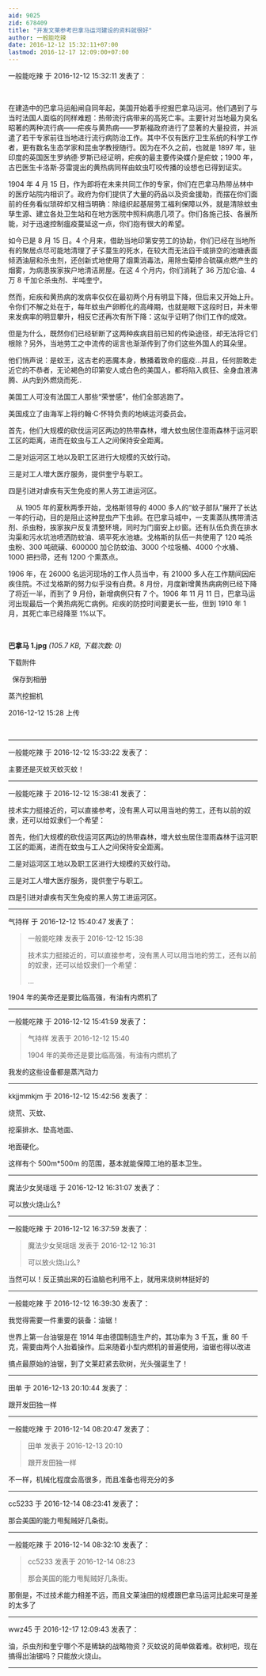 ```yaml
---
aid: 9025
zid: 678409
title: "开发文莱参考巴拿马运河建设的资料就很好"
author: 一般能吃辣
date: 2016-12-12 15:32:11+07:00
lastmod: 2016-12-17 12:09:00+07:00
---
```


一般能吃辣 于 2016-12-12 15:32:11 发表了：

&nbsp; &nbsp;

在建造中的巴拿马运船闸自同年起，美国开始着手挖掘巴拿马运河。他们遇到了与当时法国人面临的同样难题：热带流行病带来的高死亡率。主要针对当地最为臭名昭著的两种流行病——疟疾与黄热病——罗斯福政府进行了显著的大量投资，并派遣了若干专家前往当地进行流行病防治工作。其中不仅有医疗卫生系统的科学工作者，更有数名生态学家和昆虫学教授随行。因为在不久之前，也就是 1897 年，驻印度的英国医生罗纳德·罗斯已经证明，疟疾的最主要传染媒介是疟蚊；1900 年，古巴医生卡洛斯·芬雷提出的黄热病同样由蚊虫叮咬传播的设想也已得到证实。

1904 年 4 月 15 日，作为即将在未来共同工作的专家，你们在巴拿马热带丛林中的医疗站院内相识了。政府为你们提供了大量的药品以及资金援助，而摆在你们面前的任务看似琐碎却又相当明确：除组织起基层劳工福利保障以外，就是清除蚊虫孳生源、建立各处卫生站和在地方医院中照料病患几项了。你们各施己技、各展所能，对于迅速控制瘟疫蔓延这一点，你们抱有很大的希望。

如今已是 8 月 15 日。4 个月来，借助当地印第安劳工的协助，你们已经在当地所有的聚居点尽可能地清理了孑孓蔓生的死水，在较大而无法舀干或排空的池塘表面倾洒油层和杀虫剂，还创新式地使用了烟熏消毒法，用除虫菊掺合硫磺点燃产生的烟雾，为病患挨家挨户地清洁房屋。在这 4 个月内，你们消耗了 36 万加仑油、4 万 8 千加仑杀虫剂、半吨奎宁。

然而，疟疾和黄热病的发病率仅仅在最初两个月有明显下降，但后来又开始上升。令你们不解之处在于，每年蚊虫产卵孵化的高峰期，也就是眼下这段时日，并未带来发病率的明显攀升，相反它还再次有所下降：这似乎证明了你们工作的成效。

但是为什么，既然你们已经斩断了这两种疾病目前已知的传染途径，却无法将它们根除？另外，当地劳工之中流传的谣言也渐渐传到了你们这些外国人的耳朵里。

他们悄声说：是蚊王，这古老的恶魔本身，散播着致命的瘟疫...并且，任何胆敢走近它的不恭者，无论褐色的印第安人或白色的美国人，都将陷入疯狂、全身血液沸腾、从内到外燃烧而死..

美国工人可没有法国工人那些“荣誉感”，他们全部逃跑了。

美国成立了由海军上将约翰·C·怀特负责的地峡运河委员会。

首先，他们大规模的砍伐运河区两边的热带森林，増大蚊虫居住湿雨森林于运河职工区的距离，进而在蚊虫与工人之间保持安全距离。

二是对运河区工地以及职工区进行大规模的灭蚊行动。

三是对工人増大医疗服务，提供奎宁与职工。

四是引进对虐疾有天生免疫的黑人劳工进运河区。

&nbsp; &nbsp; 从 1905 年的夏秋两季开始，戈格斯领导的 4000 多人的“蚊子部队”展开了长达一年的行动，目的是阻止这种昆虫产下虫卵。在巴拿马城中，一支熏蒸队携带清洁剂、杀虫粉，挨家挨户反复清整环境，同时为门窗安上纱窗。还有队伍负责在排水沟渠和污水坑池喷洒防蚊油、填平死水池塘。戈格斯的队伍一共使用了 120 吨杀虫粉、300 吨硫磺、600000 加仑防蚊油、3000 个垃圾桶、4000 个水桶、1000 把扫帚，还有 1200 个熏蒸点。

1906 年，在 26000 名运河现场的工作人员当中，有 21000 多人在工作期间因疟疾住院。不过戈格斯的努力似乎没有白费。8 月份，月度新增黄热病病例已经下降了将近一半，而到了 9 月份，新增病例只有 7 个。1906 年 11 月 11 日，巴拿马运河出现最后一个黄热病死亡病例。疟疾的防控时间要更长一些，但到 1910 年 1 月，其死亡率已经降至 1%以下。

&nbsp; &nbsp;&nbsp;&nbsp;

**巴拿马 1.jpg** _(105.7 KB, 下载次数: 0)_

下载附件

&nbsp;
保存到相册

蒸汽挖掘机

2016-12-12 15:28 上传

&nbsp; &nbsp;

---

一般能吃辣 于 2016-12-12 15:33:22 发表了：

主要还是灭蚊灭蚊灭蚊！

---

一般能吃辣 于 2016-12-12 15:38:41 发表了：

技术实力挺接近的，可以直接参考，没有黑人可以用当地的劳工，还有以前的奴隶，还可以给奴隶们一个希望：

首先，他们大规模的砍伐运河区两边的热带森林，増大蚊虫居住湿雨森林于运河职工区的距离，进而在蚊虫与工人之间保持安全距离。

二是对运河区工地以及职工区进行大规模的灭蚊行动。

三是对工人増大医疗服务，提供奎宁与职工。

四是引进对虐疾有天生免疫的黑人劳工进运河区。

---

气持样 于 2016-12-12 15:40:47 发表了：

> 一般能吃辣 发表于 2016-12-12 15:38
>
> 技术实力挺接近的，可以直接参考，没有黑人可以用当地的劳工，还有以前的奴隶，还可以给奴隶们一个希望：
>
> ...

1904 年的美帝还是要比临高强，有油有内燃机了

---

一般能吃辣 于 2016-12-12 15:41:59 发表了：

> 气持样 发表于 2016-12-12 15:40
>
> 1904 年的美帝还是要比临高强，有油有内燃机了

我发的这些设备都是蒸汽动力

---

kkjjmmkjm 于 2016-12-12 15:42:56 发表了：

烧荒、灭蚊、

挖渠排水、垫高地面、

地面硬化。

这样有个 500m\*500m 的范围，基本就能保障工地的基本卫生。

---

魔法少女吴瑶瑶 于 2016-12-12 16:31:07 发表了：

可以放火烧山么?

---

一般能吃辣 于 2016-12-12 16:37:59 发表了：

> 魔法少女吴瑶瑶 发表于 2016-12-12 16:31
>
> 可以放火烧山么?

当然可以！反正搞出来的石油脑也利用不上，就用来烧树林挺好的

---

一般能吃辣 于 2016-12-12 16:39:30 发表了：

我觉得需要一件重要的装备：油锯！

世界上第一台油锯是在 1914 年由德国制造生产的，其功率为 3 千瓦，重 80 千克，需要由两个人抬着操作。后来随着小型内燃机的普遍使用，油锯也得以改进

搞点最原始的油锯，到了文莱赶紧去砍树，光头强诞生了！

---

田单 于 2016-12-13 20:10:44 发表了：

跟开发田独一样

---

一般能吃辣 于 2016-12-14 08:20:47 发表了：

> 田单 发表于 2016-12-13 20:10
>
> 跟开发田独一样

不一样，机械化程度会高很多，而且准备也得充分的多

---

cc5233 于 2016-12-14 08:23:41 发表了：

那会美国的能力甩髨贼好几条街。

---

一般能吃辣 于 2016-12-14 08:32:10 发表了：

> cc5233 发表于 2016-12-14 08:23
>
> 那会美国的能力甩髨贼好几条街。

那倒是，不过技术能力相差不远，而且文莱油田的规模跟巴拿马运河比起来可是差的太多了

---

wwz45 于 2016-12-17 12:09:43 发表了：

油，杀虫剂和奎宁哪个不是稀缺的战略物资？灭蚊说的简单做着难。砍树吧，现在搞得出油锯吗？只能放火烧山。

---
